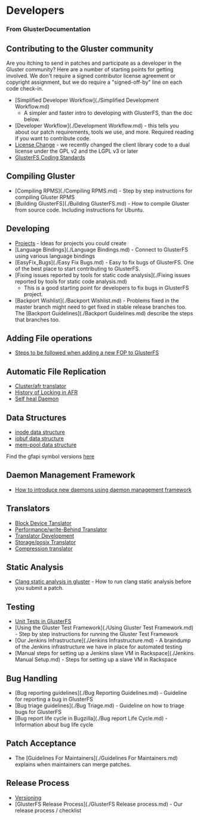 Developers
==========

### From GlusterDocumentation

Contributing to the Gluster community
-------------------------------------

Are you itching to send in patches and participate as a developer in the
Gluster community? Here are a number of starting points for getting
involved. We don't require a signed contributor license agreement or
copyright assignment, but we do require a "signed-off-by" line on each
code check-in.

-   [Simplified Developer Workflow](./Simplified Development Workflow.md)
    - A simpler and faster intro to developing with GlusterFS, than the
    doc below.
-   [Developer Workflow](./Development Workflow.md) - this tells
    you about our patch requirements, tools we use, and more. Required
    reading if you want to contribute code.
-   [License
    Change](http://www.gluster.org/2012/05/glusterfs-license-change/) -
    we recently changed the client library code to a dual license under
    the GPL v2 and the LGPL v3 or later
-   [GlusterFS Coding Standards](./coding-standard.md)

Compiling Gluster
-----------------

-   [Compiling RPMS](./Compiling RPMS.md) - Step by step
    instructions for compiling Gluster RPMS
-   [Building GlusterFS](./Building GlusterFS.md) - How to compile
    Gluster from source code. Including instructions for Ubuntu.

Developing
----------

-   [Projects](./Projects.md) - Ideas for projects you could
    create
-   [Language Bindings](./Language Bindings.md) - Connect to
    GlusterFS using various language bindings
-   [EasyFix\_Bugs](./Easy Fix Bugs.md) - Easy to fix bugs of
    GlusterFS. One of the best place to start contributing to GlusterFS.
-   [Fixing issues reported by tools for static code
    analysis](./Fixing issues reported by tools for static code analysis.md)
    - This is a good starting point for developers to fix bugs in
    GlusterFS project.
-   [Backport Wishlist](./Backport Wishlist.md) - Problems fixed
    in the master branch might need to get fixed in stable release
    branches too.
    The [Backport Guidelines](./Backport Guidelines.md) describe the steps that
    branches too.

Adding File operations
----------------------

-   [Steps to be followed when adding a new FOP to GlusterFS ](./adding-fops.md)

Automatic File Replication
--------------------------

-   [Cluster/afr translator](./afr.md)
-   [History of Locking in AFR](./afr-locks-evolution.md)
-   [Self heal Daemon](./afr-self-heal-daemon.md)

Data Structures
---------------

-   [inode data structure](./datastructure-inode.md)
-   [iobuf data structure](./datastructure-iobuf.md)
-   [mem-pool data structure](./datastructure-mem-pool.md)

Find the gfapi symbol versions [here](./gfapi-symbol-versions.md)

Daemon Management Framework
---------------------------

-   [How to introduce new daemons using daemon management framework](./daemon-management-framework.md)

Translators
-----------

-   [Block Device Tanslator](./bd-xlator.md)
-   [Performance/write-Behind Translator](./write-behind.md)
-   [Translator Development](./translator-development.md)
-   [Storage/posix Translator](./posix.md)
-   [Compression translator](./network_compression.md)

Static Analysis
---------------

-   [Clang static analysis in gluster](./clang-static-analysis.md) -
    How to run clang static analysis before you submit a patch.

Testing
-------

-   [Unit Tests in GlusterFS](./unittest.md)
-   [Using the Gluster Test
    Framework](./Using Gluster Test Framework.md) - Step by
    step instructions for running the Gluster Test Framework
-   [Our Jenkins Infrastructure](./Jenkins Infrastructure.md) - A
    braindump of the Jenkins infrastructure we have in place for
    automated testing
-   [Manual steps for setting up a Jenkins slave VM in
    Rackspace](./Jenkins Manual Setup.md) - Steps for setting up a slave
    VM in Rackspace

Bug Handling
------------

-   [Bug reporting guidelines](./Bug Reporting Guidelines.md) -
    Guideline for reporting a bug in GlusterFS
-   [Bug triage guidelines](./Bug Triage.md) - Guideline on how to
    triage bugs for GlusterFS
-   [Bug report life cycle in
    Bugzilla](./Bug report Life Cycle.md) - Information about bug
    life cycle

Patch Acceptance
----------------

-   The [Guidelines For
    Maintainers](./Guidelines For Maintainers.md) explains when
    maintainers can merge patches.

Release Process
---------------

-   [Versioning](./versioning.md)
-   [GlusterFS Release Process](./GlusterFS Release process.md) -
    Our release process / checklist
